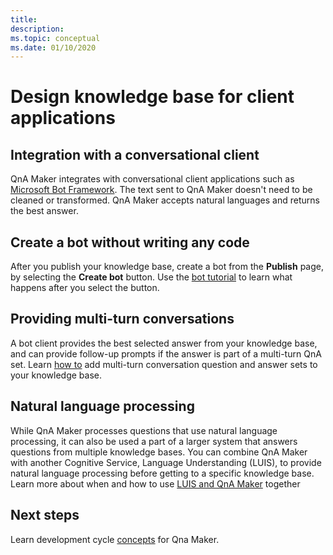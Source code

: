 ```yaml
---
title:
description:
ms.topic: conceptual
ms.date: 01/10/2020
---
```


# Design knowledge base for client applications

## Integration with a conversational client

QnA Maker integrates with conversational client applications such as [Microsoft Bot Framework](https://dev.botframework.com/). The text sent to QnA Maker doesn't need to be cleaned or transformed. QnA Maker accepts natural languages and returns the best answer.

## Create a bot without writing any code

After you publish your knowledge base, create a bot from the **Publish** page, by selecting the **Create bot** button. Use the [bot tutorial](../tutorials/create-qna-bot.md) to learn what happens after you select the button.

## Providing multi-turn conversations

A bot client provides the best selected answer from your knowledge base, and can provide follow-up prompts if the answer is part of a multi-turn QnA set. Learn [how to](../how-to/multiturn-conversation) add multi-turn conversation question and answer sets to your knowledge base.

## Natural language processing

While QnA Maker processes questions that use natural language processing, it can also be used a part of a larger system that answers questions from multiple knowledge bases. You can combine QnA Maker with another Cognitive Service, Language Understanding (LUIS), to provide natural language processing before getting to a specific knowledge base. Learn more about when and how to use [LUIS and QnA Maker](../luis/choose-natural-language-processing-service?toc=/azure/cognitive-services/qnamaker/toc.json) together

## Next steps

Learn development cycle [concepts](development-lifecycle-knowledge-base.md) for Qna Maker.